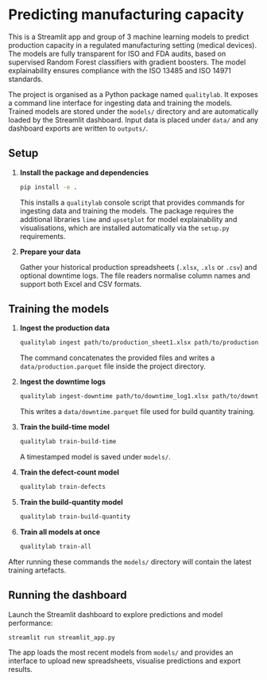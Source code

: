 # Predicting manufacturing capacity
This is a Streamlit app and group of 3 machine learning models to predict production capacity in a regulated manufacturing setting (medical devices).  The models are fully transparent for ISO and FDA audits, based on supervised Random Forest classifiers with gradient boosters.  The model explainability ensures compliance with the ISO 13485 and ISO 14971 standards.

The project is organised as a Python package named `qualitylab`.  It exposes a
command line interface for ingesting data and training the models.  Trained
models are stored under the `models/` directory and are automatically loaded by
the Streamlit dashboard. Input data is placed under `data/` and any dashboard
exports are written to `outputs/`.

## Setup

1. **Install the package and dependencies**

   ```bash
   pip install -e .
   ```

   This installs a `qualitylab` console script that provides commands for
   ingesting data and training the models. The package requires the
   additional libraries `lime` and `upsetplot` for model explainability
   and visualisations, which are installed automatically via the
   `setup.py` requirements.

2. **Prepare your data**

   Gather your historical production spreadsheets (`.xlsx`, `.xls` or `.csv`)
   and optional downtime logs.  The file readers normalise column names and
   support both Excel and CSV formats.

## Training the models

1. **Ingest the production data**

   ```bash
   qualitylab ingest path/to/production_sheet1.xlsx path/to/production_sheet2.csv
   ```

   The command concatenates the provided files and writes a
   `data/production.parquet` file inside the project directory.

2. **Ingest the downtime logs**

   ```bash
   qualitylab ingest-downtime path/to/downtime_log1.xlsx path/to/downtime_log2.csv
   ```

   This writes a `data/downtime.parquet` file used for build quantity training.

3. **Train the build-time model**

   ```bash
   qualitylab train-build-time
   ```

   A timestamped model is saved under `models/`.

4. **Train the defect-count model**

   ```bash
   qualitylab train-defects
   ```

5. **Train the build-quantity model**
   ```bash
   qualitylab train-build-quantity
   ```

6. **Train all models at once**

   ```bash
   qualitylab train-all
   ```

After running these commands the `models/` directory will contain the latest
training artefacts.

## Running the dashboard

Launch the Streamlit dashboard to explore predictions and model performance:

```bash
streamlit run streamlit_app.py
```

The app loads the most recent models from `models/` and provides an interface to
upload new spreadsheets, visualise predictions and export results.
